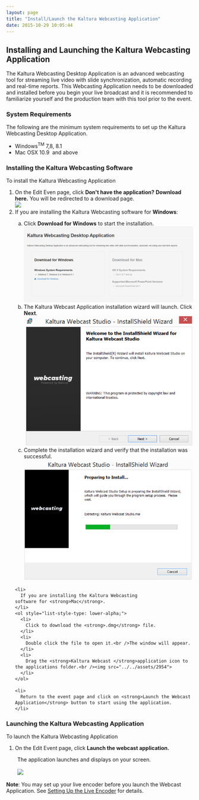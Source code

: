 ```yaml
---
layout: page
title: "Install/Launch the Kaltura Webcasting Application"
date: 2015-10-29 10:05:44
---
```


<h2>
    Installing and Launching the Kaltura Webcasting Application
  </h2>
  
  <p>
    The Kaltura Webcasting Desktop Application is an advanced webcasting tool for streaming live video with slide synchronization, automatic recording and real-time reports. This Webcasting Application needs to be downloaded and installed before you begin your live broadcast and it is recommended to familiarize yourself and the production team with this tool prior to the event. 
  </p>
  
  <h3>
    System Requirements
  </h3>
  
  <p>
    The following are the minimum system requirements to set up the Kaltura Webcasting Desktop Application.
  </p>
  
  <ul>
    <li>
      Windows<sup>TM</sup> <span class="inline-comment-marker" data-ref="7d6bfbb8-df9f-469d-b04c-be0fbe34ecca">7,8</span>, 8.1
    </li>
    <li>
      Mac OSX 10.9  and above
    </li>
  </ul>
  
  <p>
    
  </p>
  
  <h3>
    Installing the Kaltura Webcasting Software
  </h3>
  
  <p class="Procedure mce-procedure">
    <a name="install"></a>To install the Kaltura Webcasting Application
  </p>
  
  <ol>
    <li>
      On the Edit Even page, click <strong>Don't have the application?</strong> <strong>Download here.</strong> You will be redirected to a download page.<br /><img src="../../assets/3297">
    </li>
    <li>
      <span>If you are installing the Kaltura Webcasting software for <strong>Windows</strong>:</span>
    </li>
    <ol style="list-style-type: lower-alpha;">
      <li>
        Click <strong>Download for Windows</strong> to start the installation.<br /><img src="../../assets/2520">
      </li>
      <li>
        The Kaltura Webcast Application installation wizard will launch. Click <strong>Next</strong>.<br /><img src="../../assets/2521">
      </li>
      <li>
        Complete the installation wizard and verify that the installation was successful.<br /><img src="../../assets/2522">
      </li>
    </ol>
    
    <li>
      If you are installing the Kaltura Webcasting software for <strong>Mac</strong>.
    </li>
    <ol style="list-style-type: lower-alpha;">
      <li>
        Click to download the <strong>.dmg</strong> file.
      </li>
      <li>
        Double click the file to open it.<br />The window will appear.
      </li>
      <li>
        Drag the <strong>Kaltura Webcast </strong>application icon to the applications folder.<br /><img src="../../assets/2954">
      </li>
    </ol>
    
    <li>
      Return to the event page and click on <strong>Launch the Webcast Application</strong> button to start using the application. 
    </li>
  </ol>
  
  <p>
    <span></span>
  </p>
  
  <p>
    
  </p>
  
  <h3>
    Launching the Kaltura Webcasting Application
  </h3>
  
  <p class="Procedure mce-procedure">
    <a name="launch"></a>To launch the Kaltura Webcasting Application
  </p>
  
  <ol>
    <li>
      On the Edit Event page, click <strong>Launch the webcast application. </strong>
    </li>
  </ol>
  
  <p style="padding-left: 30px;">
    The application launches and displays on your screen.<br /><br /><img src="../../assets/3485">
  </p>
  
  <p>
    <strong>Note</strong>: You may set up your live encoder before you launch the Webcast Application<span>. See <a href="{{site.url}}/documentation/Knowledge/setting-webcasting-live-video-streamdz.html" target="_blank">Setting Up the Live Encoder</a> for details.</span>
  </p>
  
  <p>
    
  </p>